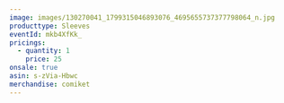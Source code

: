 ```yaml
---
image: images/130270041_1799315046893076_4695655737377798064_n.jpg
producttype: Sleeves
eventId: mkb4XfKk_
pricings:
  - quantity: 1
    price: 25
onsale: true
asin: s-zVia-Hbwc
merchandise: comiket
---
```

